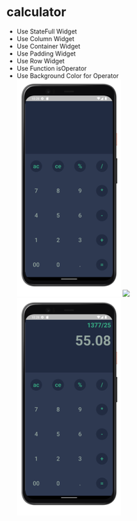 # calculator
- Use StateFull Widget
- Use Column Widget
- Use Container Widget
- Use Padding Widget
- Use Row Widget
- Use Function isOperator
- Use Background Color for Operator <br>
<img src="1.png" with="500" height="500"> <img src="2.gif" with="500" height="500"><img src="3.png" with="500" height="500"> 

